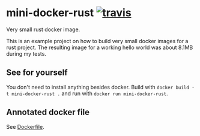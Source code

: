 # mini-docker-rust [![travis][travis-image]][travis-url]

[travis-image]: https://img.shields.io/travis/kpcyrd/mini-docker-rust/master.svg
[travis-url]: https://travis-ci.org/kpcyrd/mini-docker-rust

Very small rust docker image.

This is an example project on how to build very small docker images for a rust project. The resulting image for a working hello world was about 8.1MB during my tests.

## See for yourself

You don't need to install anything besides docker. Build with `docker build -t mini-docker-rust .` and run with `docker run mini-docker-rust`.

## Annotated docker file

See [Dockerfile](Dockerfile).
